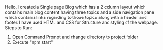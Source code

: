 Hello, I created a Single page Blog which has a 2 column layout which contains main blog content having three topics and a side navigation pane which contains links regarding to those topics along with a header and footer. I have used HTML and CSS for Structure and styling of the webpage.
Steps to Run:
1. Open Command Prompt and change directory to project folder
2. Execute "npm start" 
